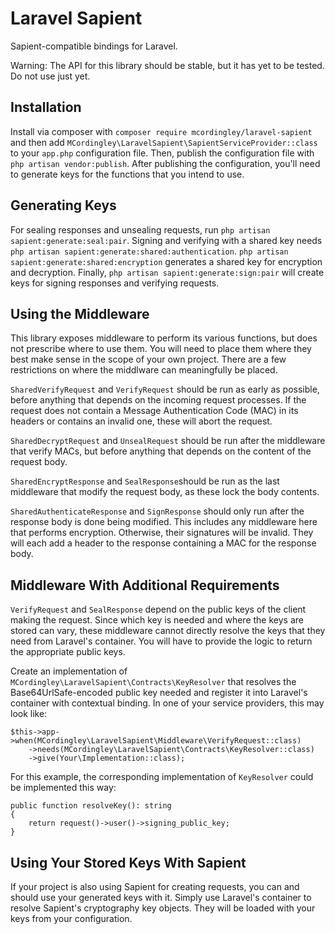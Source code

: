 # Laravel Sapient

Sapient-compatible bindings for Laravel.

Warning: The API for this library should be stable, but it has yet to be tested. Do not use just yet.

## Installation

Install via composer with `composer require mcordingley/laravel-sapient` and then add
`MCordingley\LaravelSapient\SapientServiceProvider::class` to your `app.php` configuration file. Then, publish the
configuration file with `php artisan vendor:publish`. After publishing the configuration, you'll need to generate keys
for the functions that you intend to use.

## Generating Keys

For sealing responses and unsealing requests, run `php artisan sapient:generate:seal:pair`. Signing and verifying with a
shared key needs `php artisan sapient:generate:shared:authentication`. `php artisan sapient:generate:shared:encryption`
generates a shared key for encryption and decryption. Finally, `php artisan sapient:generate:sign:pair` will create keys
for signing responses and verifying requests. 

## Using the Middleware

This library exposes middleware to perform its various functions, but does not prescribe where to use them. You will
need to place them where they best make sense in the scope of your own project. There are a few restrictions on
where the middlware can meaningfully be placed.

`SharedVerifyRequest` and `VerifyRequest` should be run as early as possible, before anything that depends on the
incoming request processes. If the request does not contain a Message Authentication Code (MAC) in its headers or
contains an invalid one, these will abort the request.

`SharedDecryptRequest` and `UnsealRequest` should be run after the middleware that verify MACs, but before anything that
depends on the content of the request body.

`SharedEncryptResponse` and `SealResponse`should be run as the last middleware that modify the request body, as these
lock the body contents.

`SharedAuthenticateResponse` and `SignResponse` should only run after the response body is done being modified. This
includes any middleware here that performs encryption. Otherwise, their signatures will be invalid. They will each add a
header to the response containing a MAC for the response body. 

## Middleware With Additional Requirements

`VerifyRequest` and `SealResponse` depend on the public keys of the client making the request. Since which key is needed
and where the keys are stored can vary, these middleware cannot directly resolve the keys that they need from Laravel's
container. You will have to provide the logic to return the appropriate public keys.

Create an implementation of `MCordingley\LaravelSapient\Contracts\KeyResolver` that resolves the Base64UrlSafe-encoded
public key needed and register it into Laravel's container with contextual binding. In one of your service providers,
this may look like:

    $this->app->when(MCordingley\LaravelSapient\Middleware\VerifyRequest::class)
        ->needs(MCordingley\LaravelSapient\Contracts\KeyResolver::class)
        ->give(Your\Implementation::class);

For this example, the corresponding implementation of `KeyResolver` could be implemented this way:

    public function resolveKey(): string
    {
        return request()->user()->signing_public_key;
    }

## Using Your Stored Keys With Sapient

If your project is also using Sapient for creating requests, you can and should use your generated keys with it. Simply
use Laravel's container to resolve Sapient's cryptography key objects. They will be loaded with your keys from your
configuration.